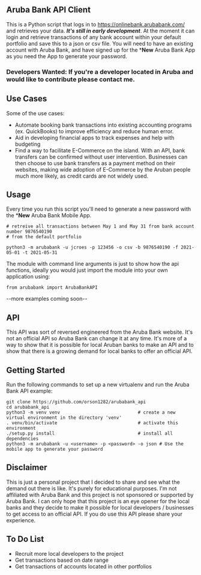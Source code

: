 ## Aruba Bank API Client

This is a Python script that logs in to https://onlinebank.arubabank.com/ and retrieves your data.
__*It's still in early development*__. At the moment it can login and retrieve transactions of any bank account within your default portfolio and save this to a json or csv file. You will need to have an existing account with Aruba Bank, and have signed up for the ***New** Aruba Bank App as you need the App to generate your password.


### Developers Wanted: If you're a developer located in Aruba and would like to contribute please contact me.


## Use Cases

Some of the use cases:
- Automate booking bank transactions into existing accounting programs (ex. QuickBooks) to improve efficiency and reduce human error.
- Aid in developing financial apps to track expenses and help with budgeting
- Find a way to facilitate E-Commerce on the island. With an API, bank transfers can be confirmed without user intervention.
Businesses can then choose to use bank transfers as a payment method on their websites,
making wide adoption of E-Commerce by the Aruban people much more likely, as credit cards are not widely used.


## Usage

Every time you run this script you'll need to generate a new password with the ***New** Aruba Bank Mobile App.

    # retreive all transactions between May 1 and May 31 from bank account number 9876540190
    # from the default portfolio

    python3 -m arubabank -u jcroes -p 123456 -o csv -b 9876540190 -f 2021-05-01 -t 2021-05-31

The module with command line arguments is just to show how the api functions, ideally you would just import the module into your own application using:

    from arubabank import ArubaBankAPI

--more examples coming soon--


## API

This API was sort of reversed engineered from the Aruba Bank website. It's not an official API so Aruba Bank can change it at any time. It's more of a way to show that it is possible for local Aruban banks to make an API and to show that there is a growing demand for local banks to offer an official API.

## Getting Started

Run the following commands to set up a new virtualenv and run the Aruba Bank API example:

    git clone https://github.com/orson1282/arubabank_api
    cd arubabank_api
    python3 -m venv venv                             # create a new virtual environment in the directory 'venv'
    . venv/bin/activate                              # activate this environment
    ./setup.py install                               # install all dependencies
    python3 -m arubabank -u <username> -p <password> -o json # Use the mobile app to generate your password


## Disclaimer

This is just a personal project that I decided to share and see what the demand out there is like. It's purely for educational purposes. I'm not affiliated with Aruba Bank and this project is not sponsored or supported by Aruba Bank. I can only hope that this project is an eye opener for the local banks and they decide to make it possible for local developers / businesses to get access to an official API. If you do use this API please share your experience.

## To Do List

- Recruit more local developers to the project
- Get transactions based on date range
- Get transactions of accounts located in other portfolios

